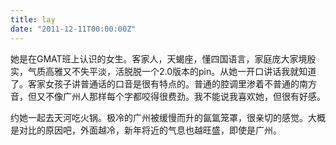```yaml
---
title: lay
date: "2011-12-11T00:00:00Z"
---
```

她是在GMAT班上认识的女生。客家人，天蝎座，懂四国语言，家庭庞大家境殷实，气质高雅又不失平淡，活脱脱一个2.0版本的pin。从她一开口讲话我就知道了。客家女孩子讲普通话的口音是很有特点的。普通的腔调里渗着不普通的南方音，但又不像广州人那样每个字都咬得很费劲。我不能说我喜欢她，但很有好感。

约她一起去天河吃火锅。极冷的广州被缓慢而升的氤氲笼罩，很亲切的感觉。大概是对比的原因吧，外面越冷，新年将近的气息也越旺盛，即使是广州。